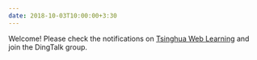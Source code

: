 ```yaml
---
date: 2018-10-03T10:00:00+3:30
---
```

Welcome! Please check the notifications on [Tsinghua Web Learning](https://learn.tsinghua.edu.cn/) and join the DingTalk group.